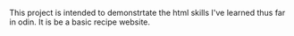 This project is intended to demonstrtate the html skills I've learned thus far in odin. It is be a basic recipe website. 